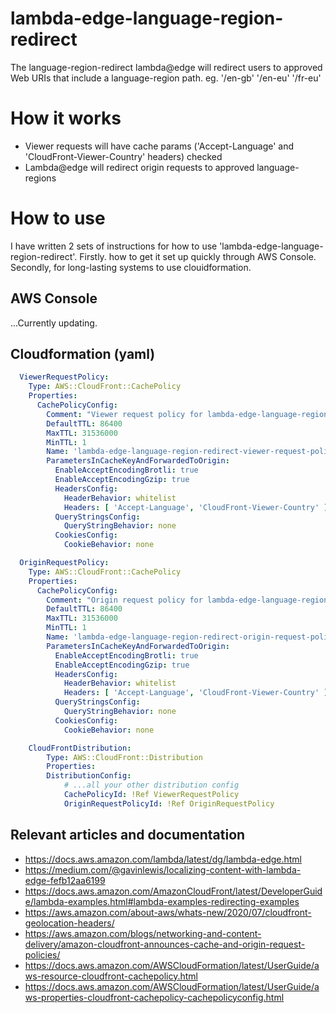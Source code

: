 # lambda-edge-language-region-redirect

The language-region-redirect lambda@edge will redirect users to approved Web URIs that include a language-region path. eg. '/en-gb' '/en-eu' '/fr-eu'

# How it works

- Viewer requests will have cache params ('Accept-Language' and 'CloudFront-Viewer-Country' headers) checked
- Lambda@edge will redirect origin requests to approved language-regions

# How to use

I have written 2 sets of instructions for how to use 'lambda-edge-language-region-redirect'. Firstly. how to get it set up quickly through AWS Console. Secondly, for long-lasting systems to use clouidformation.

## AWS Console

...Currently updating.

## Cloudformation (yaml)

```yml
  ViewerRequestPolicy:
    Type: AWS::CloudFront::CachePolicy
    Properties:
      CachePolicyConfig:
        Comment: "Viewer request policy for lambda-edge-language-region-redirect"
        DefaultTTL: 86400
        MaxTTL: 31536000
        MinTTL: 1
        Name: 'lambda-edge-language-region-redirect-viewer-request-policy'
        ParametersInCacheKeyAndForwardedToOrigin:
          EnableAcceptEncodingBrotli: true
          EnableAcceptEncodingGzip: true
          HeadersConfig:
            HeaderBehavior: whitelist
            Headers: [ 'Accept-Language', 'CloudFront-Viewer-Country' ]
          QueryStringsConfig:
            QueryStringBehavior: none
          CookiesConfig:
            CookieBehavior: none

  OriginRequestPolicy:
    Type: AWS::CloudFront::CachePolicy
    Properties:
      CachePolicyConfig:
        Comment: "Origin request policy for lambda-edge-language-region-redirect"
        DefaultTTL: 86400
        MaxTTL: 31536000
        MinTTL: 1
        Name: 'lambda-edge-language-region-redirect-origin-request-policy'
        ParametersInCacheKeyAndForwardedToOrigin:
          EnableAcceptEncodingBrotli: true
          EnableAcceptEncodingGzip: true
          HeadersConfig:
            HeaderBehavior: whitelist
            Headers: [ 'Accept-Language', 'CloudFront-Viewer-Country' ]
          QueryStringsConfig:
            QueryStringBehavior: none
          CookiesConfig:
            CookieBehavior: none

    CloudFrontDistribution:
        Type: AWS::CloudFront::Distribution
        Properties:
        DistributionConfig:
            # ...all your other distribution config
            CachePolicyId: !Ref ViewerRequestPolicy
            OriginRequestPolicyId: !Ref OriginRequestPolicy
```



## Relevant articles and documentation
- https://docs.aws.amazon.com/lambda/latest/dg/lambda-edge.html
- https://medium.com/@gavinlewis/localizing-content-with-lambda-edge-fefb12aa6199
- https://docs.aws.amazon.com/AmazonCloudFront/latest/DeveloperGuide/lambda-examples.html#lambda-examples-redirecting-examples
- https://aws.amazon.com/about-aws/whats-new/2020/07/cloudfront-geolocation-headers/
- https://aws.amazon.com/blogs/networking-and-content-delivery/amazon-cloudfront-announces-cache-and-origin-request-policies/
- https://docs.aws.amazon.com/AWSCloudFormation/latest/UserGuide/aws-resource-cloudfront-cachepolicy.html
- https://docs.aws.amazon.com/AWSCloudFormation/latest/UserGuide/aws-properties-cloudfront-cachepolicy-cachepolicyconfig.html